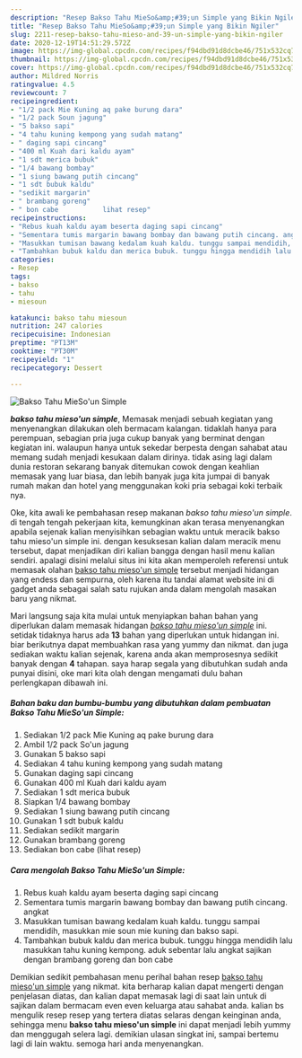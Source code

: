 ```yaml
---
description: "Resep Bakso Tahu MieSo&amp;#39;un Simple yang Bikin Ngiler"
title: "Resep Bakso Tahu MieSo&amp;#39;un Simple yang Bikin Ngiler"
slug: 2211-resep-bakso-tahu-mieso-and-39-un-simple-yang-bikin-ngiler
date: 2020-12-19T14:51:29.572Z
image: https://img-global.cpcdn.com/recipes/f94dbd91d8dcbe46/751x532cq70/bakso-tahu-miesoun-simple-foto-resep-utama.jpg
thumbnail: https://img-global.cpcdn.com/recipes/f94dbd91d8dcbe46/751x532cq70/bakso-tahu-miesoun-simple-foto-resep-utama.jpg
cover: https://img-global.cpcdn.com/recipes/f94dbd91d8dcbe46/751x532cq70/bakso-tahu-miesoun-simple-foto-resep-utama.jpg
author: Mildred Norris
ratingvalue: 4.5
reviewcount: 7
recipeingredient:
- "1/2 pack Mie Kuning aq pake burung dara"
- "1/2 pack Soun jagung"
- "5 bakso sapi"
- "4 tahu kuning kempong yang sudah matang"
- " daging sapi cincang"
- "400 ml Kuah dari kaldu ayam"
- "1 sdt merica bubuk"
- "1/4 bawang bombay"
- "1 siung bawang putih cincang"
- "1 sdt bubuk kaldu"
- "sedikit margarin"
- " brambang goreng"
- " bon cabe           lihat resep"
recipeinstructions:
- "Rebus kuah kaldu ayam beserta daging sapi cincang"
- "Sementara tumis margarin bawang bombay dan bawang putih cincang. angkat"
- "Masukkan tumisan bawang kedalam kuah kaldu. tunggu sampai mendidih, masukkan mie soun mie kuning dan bakso sapi."
- "Tambahkan bubuk kaldu dan merica bubuk. tunggu hingga mendidih lalu masukkan tahu kuning kempong. aduk sebentar lalu angkat sajikan dengan brambang goreng dan bon cabe"
categories:
- Resep
tags:
- bakso
- tahu
- miesoun

katakunci: bakso tahu miesoun 
nutrition: 247 calories
recipecuisine: Indonesian
preptime: "PT13M"
cooktime: "PT30M"
recipeyield: "1"
recipecategory: Dessert

---
```



![Bakso Tahu MieSo&#39;un Simple](https://img-global.cpcdn.com/recipes/f94dbd91d8dcbe46/751x532cq70/bakso-tahu-miesoun-simple-foto-resep-utama.jpg)

<b><i>bakso tahu mieso&#39;un simple</i></b>, Memasak menjadi sebuah kegiatan yang menyenangkan dilakukan oleh bermacam kalangan. tidaklah hanya para perempuan, sebagian pria juga cukup banyak yang berminat dengan kegiatan ini. walaupun hanya untuk sekedar berpesta dengan sahabat atau memang sudah menjadi kesukaan dalam dirinya. tidak asing lagi dalam dunia restoran sekarang banyak ditemukan cowok dengan keahlian memasak yang luar biasa, dan lebih banyak juga kita jumpai di banyak rumah makan dan hotel yang menggunakan koki pria sebagai koki terbaik nya.

Oke, kita awali ke pembahasan resep makanan <i>bakso tahu mieso&#39;un simple</i>. di tengah tengah pekerjaan kita, kemungkinan akan terasa menyenangkan apabila sejenak kalian menyisihkan sebagian waktu untuk meracik bakso tahu mieso&#39;un simple ini. dengan kesuksesan kalian dalam meracik menu tersebut, dapat menjadikan diri kalian bangga dengan hasil menu kalian sendiri. apalagi disini melalui situs ini kita akan memperoleh referensi untuk memasak olahan <u>bakso tahu mieso&#39;un simple</u> tersebut menjadi hidangan yang endess dan sempurna, oleh karena itu tandai alamat website ini di gadget anda sebagai salah satu rujukan anda dalam mengolah masakan baru yang nikmat.




Mari langsung saja kita mulai untuk menyiapkan bahan bahan yang diperlukan dalam memasak hidangan <u><i>bakso tahu mieso&#39;un simple</i></u> ini. setidak tidaknya harus ada <b>13</b> bahan yang diperlukan untuk hidangan ini. biar berikutnya dapat membuahkan rasa yang yummy dan nikmat. dan juga sediakan waktu kalian sejenak, karena anda akan memprosesnya sedikit banyak dengan <b>4</b> tahapan. saya harap segala yang dibutuhkan sudah anda punyai disini, oke mari kita olah dengan mengamati dulu bahan perlengkapan dibawah ini.

<!--inarticleads1-->

##### Bahan baku dan bumbu-bumbu yang dibutuhkan dalam pembuatan Bakso Tahu MieSo&#39;un Simple:

1. Sediakan 1/2 pack Mie Kuning aq pake burung dara
1. Ambil 1/2 pack So&#39;un jagung
1. Gunakan 5 bakso sapi
1. Sediakan 4 tahu kuning kempong yang sudah matang
1. Gunakan  daging sapi cincang
1. Gunakan 400 ml Kuah dari kaldu ayam
1. Sediakan 1 sdt merica bubuk
1. Siapkan 1/4 bawang bombay
1. Sediakan 1 siung bawang putih cincang
1. Gunakan 1 sdt bubuk kaldu
1. Sediakan sedikit margarin
1. Gunakan  brambang goreng
1. Sediakan  bon cabe           (lihat resep)




<!--inarticleads2-->

##### Cara mengolah Bakso Tahu MieSo&#39;un Simple:

1. Rebus kuah kaldu ayam beserta daging sapi cincang
1. Sementara tumis margarin bawang bombay dan bawang putih cincang. angkat
1. Masukkan tumisan bawang kedalam kuah kaldu. tunggu sampai mendidih, masukkan mie soun mie kuning dan bakso sapi.
1. Tambahkan bubuk kaldu dan merica bubuk. tunggu hingga mendidih lalu masukkan tahu kuning kempong. aduk sebentar lalu angkat sajikan dengan brambang goreng dan bon cabe




Demikian sedikit pembahasan menu perihal bahan resep <u>bakso tahu mieso&#39;un simple</u> yang nikmat. kita berharap kalian dapat mengerti dengan penjelasan diatas, dan kalian dapat memasak lagi di saat lain untuk di sajikan dalam bermacam even even keluarga atau sahabat anda. kalian bs mengulik resep resep yang tertera diatas selaras dengan keinginan anda, sehingga menu <b>bakso tahu mieso&#39;un simple</b> ini dapat menjadi lebih yummy dan menggugah selera lagi. demikian ulasan singkat ini, sampai bertemu lagi di lain waktu. semoga hari anda menyenangkan.
